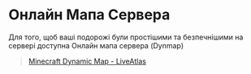 # Онлайн Мапа Сервера

Для того, щоб ваші подорожі були простішими та безпечнішими на сервері доступна Онлайн мапа сервера (Dynmap)  

> [Minecraft Dynamic Map - LiveAtlas](http://map.borukva.space/)
